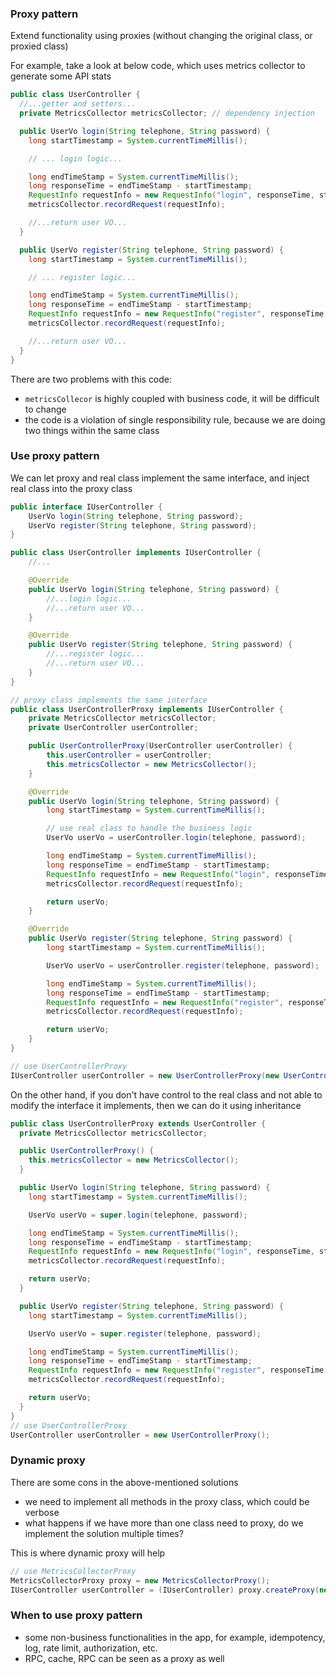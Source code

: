 ### Proxy pattern
Extend functionality using proxies (without changing the original class, or proxied class)

For example, take a look at below code, which uses metrics collector to generate some API stats
```java
public class UserController {
  //...getter and setters...
  private MetricsCollector metricsCollector; // dependency injection

  public UserVo login(String telephone, String password) {
    long startTimestamp = System.currentTimeMillis();

    // ... login logic...

    long endTimeStamp = System.currentTimeMillis();
    long responseTime = endTimeStamp - startTimestamp;
    RequestInfo requestInfo = new RequestInfo("login", responseTime, startTimestamp);
    metricsCollector.recordRequest(requestInfo);

    //...return user VO...
  }

  public UserVo register(String telephone, String password) {
    long startTimestamp = System.currentTimeMillis();

    // ... register logic...

    long endTimeStamp = System.currentTimeMillis();
    long responseTime = endTimeStamp - startTimestamp;
    RequestInfo requestInfo = new RequestInfo("register", responseTime, startTimestamp);
    metricsCollector.recordRequest(requestInfo);

    //...return user VO...
  }
}
```

There are two problems with this code:
- `metricsCollecor` is highly coupled with business code, it will be difficult to change
- the code is a violation of single responsibility rule, because we are doing two things within the same class

### Use proxy pattern
We can let proxy and real class implement the same interface, and inject real class into the proxy class
```java
public interface IUserController {
    UserVo login(String telephone, String password);
    UserVo register(String telephone, String password);
}

public class UserController implements IUserController {
    //...

    @Override
    public UserVo login(String telephone, String password) {
        //...login logic...
        //...return user VO...
    }

    @Override
    public UserVo register(String telephone, String password) {
        //...register logic...
        //...return user VO...
    }
}

// proxy class implements the same interface
public class UserControllerProxy implements IUserController {
    private MetricsCollector metricsCollector;
    private UserController userController;

    public UserControllerProxy(UserController userController) {
        this.userController = userController;
        this.metricsCollector = new MetricsCollector();
    }

    @Override
    public UserVo login(String telephone, String password) {
        long startTimestamp = System.currentTimeMillis();

        // use real class to handle the business logic
        UserVo userVo = userController.login(telephone, password);

        long endTimeStamp = System.currentTimeMillis();
        long responseTime = endTimeStamp - startTimestamp;
        RequestInfo requestInfo = new RequestInfo("login", responseTime, startTimestamp);
        metricsCollector.recordRequest(requestInfo);

        return userVo;
    }

    @Override
    public UserVo register(String telephone, String password) {
        long startTimestamp = System.currentTimeMillis();

        UserVo userVo = userController.register(telephone, password);

        long endTimeStamp = System.currentTimeMillis();
        long responseTime = endTimeStamp - startTimestamp;
        RequestInfo requestInfo = new RequestInfo("register", responseTime, startTimestamp);
        metricsCollector.recordRequest(requestInfo);

        return userVo;
    }
}

// use UserControllerProxy
IUserController userController = new UserControllerProxy(new UserController());
```

On the other hand, if you don't have control to the real class and not able to modify the interface it implements, then we can do it using inheritance
```java
public class UserControllerProxy extends UserController {
  private MetricsCollector metricsCollector;

  public UserControllerProxy() {
    this.metricsCollector = new MetricsCollector();
  }

  public UserVo login(String telephone, String password) {
    long startTimestamp = System.currentTimeMillis();

    UserVo userVo = super.login(telephone, password);

    long endTimeStamp = System.currentTimeMillis();
    long responseTime = endTimeStamp - startTimestamp;
    RequestInfo requestInfo = new RequestInfo("login", responseTime, startTimestamp);
    metricsCollector.recordRequest(requestInfo);

    return userVo;
  }

  public UserVo register(String telephone, String password) {
    long startTimestamp = System.currentTimeMillis();

    UserVo userVo = super.register(telephone, password);

    long endTimeStamp = System.currentTimeMillis();
    long responseTime = endTimeStamp - startTimestamp;
    RequestInfo requestInfo = new RequestInfo("register", responseTime, startTimestamp);
    metricsCollector.recordRequest(requestInfo);

    return userVo;
  }
}
// use UserControllerProxy
UserController userController = new UserControllerProxy();
```

### Dynamic proxy
There are some cons in the above-mentioned solutions
- we need to implement all methods in the proxy class, which could be verbose
- what happens if we have more than one class need to proxy, do we implement the solution multiple times?

This is where dynamic proxy will help
```java
// use MetricsCollectorProxy
MetricsCollectorProxy proxy = new MetricsCollectorProxy();
IUserController userController = (IUserController) proxy.createProxy(new UserController());
```

### When to use proxy pattern
- some non-business functionalities in the app, for example, idempotency, log, rate limit, authorization, etc.
- RPC, cache, RPC can be seen as a proxy as well
